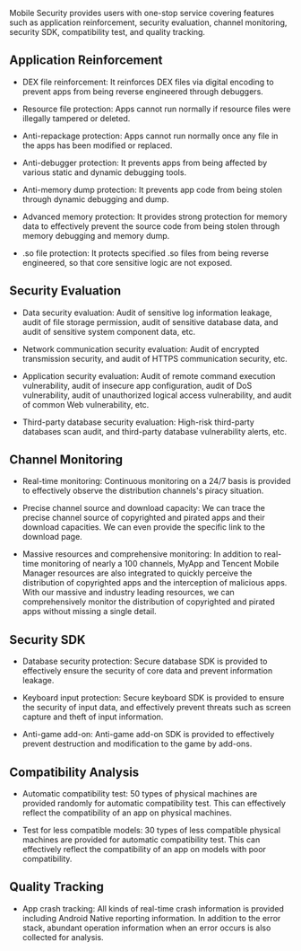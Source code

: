 [//]: # (chinagitpath:XXXXX)

Mobile Security provides users with one-stop service covering features such as application reinforcement, security evaluation, channel monitoring, security SDK, compatibility test, and quality tracking.

## Application Reinforcement
- DEX file reinforcement: It reinforces DEX files via digital encoding to prevent apps from being reverse engineered through debuggers.

- Resource file protection: Apps cannot run normally if resource files were illegally tampered or deleted.

- Anti-repackage protection: Apps cannot run normally once any file in the apps has been modified or replaced.

- Anti-debugger protection: It prevents apps from being affected by various static and dynamic debugging tools.

- Anti-memory dump protection: It prevents app code from being stolen through dynamic debugging and dump.

- Advanced memory protection: It provides strong protection for memory data to effectively prevent the source code from being stolen through memory debugging and memory dump.

- .so file protection: It protects specified .so files from being reverse engineered, so that core sensitive logic are not exposed.

## Security Evaluation
- Data security evaluation: Audit of sensitive log information leakage, audit of file storage permission, audit of sensitive database data, and audit of sensitive system component data, etc.

- Network communication security evaluation: Audit of encrypted transmission security, and audit of HTTPS communication security, etc.

- Application security evaluation: Audit of remote command execution vulnerability, audit of insecure app configuration, audit of DoS vulnerability, audit of unauthorized logical access vulnerability, and audit of common Web vulnerability, etc.

- Third-party database security evaluation: High-risk third-party databases scan audit, and third-party database vulnerability alerts, etc.

## Channel Monitoring

- Real-time monitoring: Continuous monitoring on a 24/7 basis is provided to effectively observe the distribution channels's piracy situation.

- Precise channel source and download capacity: We can trace the precise channel source of copyrighted and pirated apps and their download capacities. We can even provide the specific link to the download page.

- Massive resources and comprehensive monitoring: In addition to real-time monitoring of nearly a 100 channels, MyApp and Tencent Mobile Manager resources are also integrated to quickly perceive the distribution of copyrighted apps and the interception of malicious apps. With our massive and industry leading resources, we can comprehensively monitor the distribution of copyrighted and pirated apps without missing a single detail.

## Security SDK
- Database security protection: Secure database SDK is provided to effectively ensure the security of core data and prevent information leakage.

- Keyboard input protection: Secure keyboard SDK is provided to ensure the security of input data, and effectively prevent threats such as screen capture and theft of input information.

- Anti-game add-on: Anti-game add-on SDK is provided to effectively prevent destruction and modification to the game by add-ons.

## Compatibility Analysis

- Automatic compatibility test: 50 types of physical machines are provided randomly for automatic compatibility test. This can effectively reflect the compatibility of an app on physical machines.

- Test for less compatible models: 30 types of less compatible physical machines are provided for automatic compatibility test. This can effectively reflect the compatibility of an app on models with poor compatibility.

## Quality Tracking

- App crash tracking: All kinds of real-time crash information is provided including Android Native reporting information. In addition to the error stack, abundant operation information when an error occurs is also collected for analysis.

